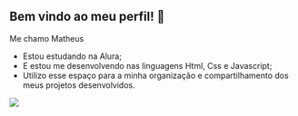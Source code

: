## Bem vindo ao meu perfil! 👋

Me chamo Matheus

- Estou estudando na Alura;
- E estou me desenvolvendo nas linguagens Html, Css e Javascript;
- Utilizo esse espaço para a minha organização e compartilhamento dos meus projetos desenvolvidos.

![](https://media1.tenor.com/m/IGxNGeUNR5sAAAAd/demon-slayer.gif)
